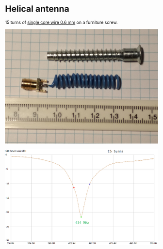 # Helical antenna

15 turns of [single core wire 0.6 mm](https://au.rs-online.com/web/p/hookup-equipment-wire/1964299/) on a furniture screw.

![Antenna](https://github.com/akouz/Antenna/blob/master/Helical_blue/Ant.jpg)

![S11](https://github.com/akouz/Antenna/blob/master/Helical_blue/S11.png)
